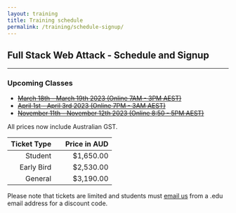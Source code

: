 ```yaml
---
layout: training
title: Training schedule
permalink: /training/schedule-signup/
---
```


## Full Stack Web Attack - Schedule and Signup

---

### Upcoming Classes


- ~~[March 18th - March 19th 2023 (Online 7AM - 3PM AEST)](https://events.eventzilla.net/e/full-stack-web-attack-java-2138599975)~~
- ~~[April 1st - April 3rd 2023 (Online 7PM - 3AM AEST)](https://events.eventzilla.net/e/full-stack-web-attack-java-2138599658)~~
- ~~[November 11th - November 12th 2023 (Online 8:50 - 5PM AEST)](https://events.eventzilla.net/e/full-stack-web-attack-java-2138619243)~~

All prices now include Australian GST.

| Ticket Type |   | Price in AUD |
|------------:|:-:|-------------:|
|     Student |   |    $1,650.00 |
|  Early Bird |   |    $2,530.00 |
|     General |   |    $3,190.00 |

Please note that tickets are limited and students must [email us](mailto:training@srcincite.io) from a .edu email address for a discount code.
